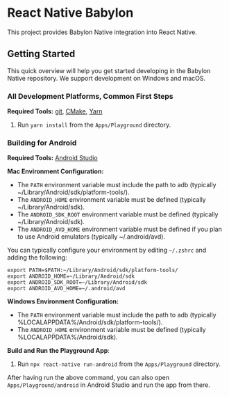 # React Native Babylon

This project provides Babylon Native integration into React Native.

## Getting Started

This quick overview will help you get started developing in the Babylon Native repository. We support development on Windows and macOS.

### **All Development Platforms, Common First Steps**

**Required Tools:** [git](https://git-scm.com/), [CMake](https://cmake.org/), [Yarn](https://classic.yarnpkg.com/en/docs/install)

1. Run `yarn install` from the `Apps/Playground` directory.

### **Building for Android**

**Required Tools:** [Android Studio](https://developer.android.com/studio/)

**Mac Environment Configuration:**

- The `PATH` environment variable must include the path to adb (typically ~/Library/Android/sdk/platform-tools/).
- The `ANDROID_HOME` environment variable must be defined (typically ~/Library/Android/sdk).
- The `ANDROID_SDK_ROOT` environment variable must be defined (typically ~/Library/Android/sdk).
- The `ANDROID_AVD_HOME` environment variable must be defined if you plan to use Android emulators (typically ~/.android/avd).

You can typically configure your environment by editing `~/.zshrc` and adding the following:
```
export PATH=$PATH:~/Library/Android/sdk/platform-tools/
export ANDROID_HOME=~/Library/Android/sdk
export ANDROID_SDK_ROOT=~/Library/Android/sdk
export ANDROID_AVD_HOME=~/.android/avd
```

**Windows Environment Configuration:**

- The `PATH` environment variable must include the path to adb (typically %LOCALAPPDATA%/Android/sdk/platform-tools/).
- The `ANDROID_HOME` environment variable must be defined (typically %LOCALAPPDATA%/Android/sdk).

**Build and Run the Playground App**:

1. Run `npx react-native run-android` from the `Apps/Playground` directory.

After having run the above command, you can also open `Apps/Playground/android` in Android Studio and run the app from there.